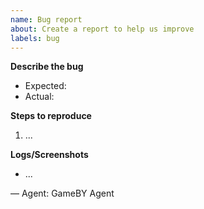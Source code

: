 ```yaml
---
name: Bug report
about: Create a report to help us improve
labels: bug
---
```


**Describe the bug**
- Expected:
- Actual:

**Steps to reproduce**
1. ...

**Logs/Screenshots**
- ...

— Agent: GameBY Agent
